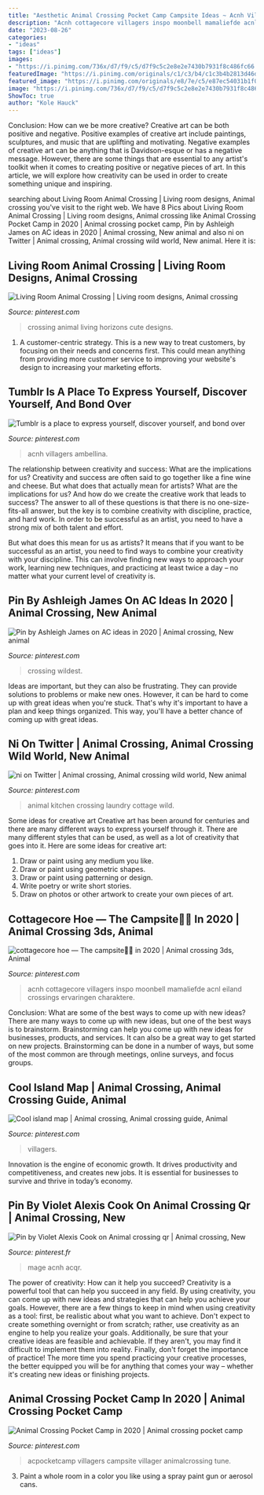 ```yaml
---
title: "Aesthetic Animal Crossing Pocket Camp Campsite Ideas ~ Acnh Villagers Ambellina"
description: "Acnh cottagecore villagers inspo moonbell mamaliefde acnl eiland crossings ervaringen charaktere"
date: "2023-08-26"
categories:
- "ideas"
tags: ["ideas"]
images:
- "https://i.pinimg.com/736x/d7/f9/c5/d7f9c5c2e8e2e7430b7931f8c486fc66.jpg"
featuredImage: "https://i.pinimg.com/originals/c1/c3/b4/c1c3b4b2813d46d7b1a6df2af65eb871.jpg"
featured_image: "https://i.pinimg.com/originals/e8/7e/c5/e87ec54031b1f0457cfd953e7483381b.jpg"
image: "https://i.pinimg.com/736x/d7/f9/c5/d7f9c5c2e8e2e7430b7931f8c486fc66.jpg"
ShowToc: true
author: "Kole Hauck"
---
```



Conclusion: How can we be more creative?
Creative art can be both positive and negative. Positive examples of creative art include paintings, sculptures, and music that are uplifting and motivating. Negative examples of creative art can be anything that is Davidson-esque or has a negative message. However, there are some things that are essential to any artist's toolkit when it comes to creating positive or negative pieces of art. In this article, we will explore how creativity can be used in order to create something unique and inspiring.

	

		
searching about Living Room Animal Crossing | Living room designs, Animal crossing you've visit to the right web. We have 8 Pics about Living Room Animal Crossing | Living room designs, Animal crossing like Animal Crossing Pocket Camp in 2020 | Animal crossing pocket camp, Pin by Ashleigh James on AC ideas in 2020 | Animal crossing, New animal and also ni on Twitter | Animal crossing, Animal crossing wild world, New animal. Here it is:
		
    
## Living Room Animal Crossing | Living Room Designs, Animal Crossing

<img loading=lazy src="https://i.pinimg.com/originals/e8/7e/c5/e87ec54031b1f0457cfd953e7483381b.jpg" onerror="this.onerror=null;this.src='https://tse1.mm.bing.net/th?id=OIP.dRbT0T5DYvP7HAlFqCwwRQHaEK&amp;pid=15.1';" alt="Living Room Animal Crossing | Living room designs, Animal crossing">

_Source: pinterest.com_

>crossing animal living horizons cute designs. 

	

1. A customer-centric strategy. This is a new way to treat customers, by focusing on their needs and concerns first. This could mean anything from providing more customer service to improving your website's design to increasing your marketing efforts.

    
## Tumblr Is A Place To Express Yourself, Discover Yourself, And Bond Over

<img loading=lazy src="https://i.pinimg.com/736x/d7/f9/c5/d7f9c5c2e8e2e7430b7931f8c486fc66.jpg" onerror="this.onerror=null;this.src='https://tse3.mm.bing.net/th?id=OIP.bzfniXeOqE40K1LrhK0KkQHaFD&amp;pid=15.1';" alt="Tumblr is a place to express yourself, discover yourself, and bond over">

_Source: pinterest.com_

>acnh villagers ambellina. 

	

The relationship between creativity and success: What are the implications for us?
Creativity and success are often said to go together like a fine wine and cheese. But what does that actually mean for artists? What are the implications for us? And how do we create the creative work that leads to success?
The answer to all of these questions is that there is no one-size-fits-all answer, but the key is to combine creativity with discipline, practice, and hard work. In order to be successful as an artist, you need to have a strong mix of both talent and effort.

But what does this mean for us as artists? It means that if you want to be successful as an artist, you need to find ways to combine your creativity with your discipline. This can involve finding new ways to approach your work, learning new techniques, and practicing at least twice a day – no matter what your current level of creativity is.

    
## Pin By Ashleigh James On AC Ideas In 2020 | Animal Crossing, New Animal

<img loading=lazy src="https://i.pinimg.com/originals/9a/07/1f/9a071f88b4473cb281e9b0369799b996.jpg" onerror="this.onerror=null;this.src='https://tse3.mm.bing.net/th?id=OIP.OK8e3NHnaPa4pCzr0kr38wHaEK&amp;pid=15.1';" alt="Pin by Ashleigh James on AC ideas in 2020 | Animal crossing, New animal">

_Source: pinterest.com_

>crossing wildest. 

	

Ideas are important, but they can also be frustrating. They can provide solutions to problems or make new ones. However, it can be hard to come up with great ideas when you're stuck. That's why it's important to have a plan and keep things organized. This way, you'll have a better chance of coming up with great ideas.

    
## Ni On Twitter | Animal Crossing, Animal Crossing Wild World, New Animal

<img loading=lazy src="https://i.pinimg.com/736x/1c/20/d2/1c20d2786dca7c782ca04fedb7eaf975.jpg" onerror="this.onerror=null;this.src='https://tse2.mm.bing.net/th?id=OIP._W4XUkGzeUCI1OQS0DljpgHaEK&amp;pid=15.1';" alt="ni on Twitter | Animal crossing, Animal crossing wild world, New animal">

_Source: pinterest.com_

>animal kitchen crossing laundry cottage wild. 

	

Some ideas for creative art
Creative art has been around for centuries and there are many different ways to express yourself through it. There are many different styles that can be used, as well as a lot of creativity that goes into it. Here are some ideas for creative art:
1) Draw or paint using any medium you like.
2) Draw or paint using geometric shapes.
3) Draw or paint using patterning or design.
4) Write poetry or write short stories.
5) Draw on photos or other artwork to create your own pieces of art.

    
## Cottagecore Hoe — The Campsite🌲🌼 In 2020 | Animal Crossing 3ds, Animal

<img loading=lazy src="https://i.pinimg.com/originals/c1/c3/b4/c1c3b4b2813d46d7b1a6df2af65eb871.jpg" onerror="this.onerror=null;this.src='https://tse1.mm.bing.net/th?id=OIP.JEGP3A_rag0js7FFLWhnwAHaEg&amp;pid=15.1';" alt="cottagecore hoe — The campsite🌲🌼 in 2020 | Animal crossing 3ds, Animal">

_Source: pinterest.com_

>acnh cottagecore villagers inspo moonbell mamaliefde acnl eiland crossings ervaringen charaktere. 

	

Conclusion: What are some of the best ways to come up with new ideas?
There are many ways to come up with new ideas, but one of the best ways is to brainstorm. Brainstorming can help you come up with new ideas for businesses, products, and services. It can also be a great way to get started on new projects. Brainstorming can be done in a number of ways, but some of the most common are through meetings, online surveys, and focus groups.

    
## Cool Island Map | Animal Crossing, Animal Crossing Guide, Animal

<img loading=lazy src="https://i.pinimg.com/736x/4b/54/23/4b5423e9aa2679092169b034964ae847.jpg" onerror="this.onerror=null;this.src='https://tse1.mm.bing.net/th?id=OIP.SKlsQb0ShaZXGyp8jWAOygHaGP&amp;pid=15.1';" alt="Cool island map | Animal crossing, Animal crossing guide, Animal">

_Source: pinterest.com_

>villagers. 

	

Innovation is the engine of economic growth. It drives productivity and competitiveness, and creates new jobs. It is essential for businesses to survive and thrive in today’s economy.

    
## Pin By Violet Alexis Cook On Animal Crossing Qr | Animal Crossing, New

<img loading=lazy src="https://i.pinimg.com/736x/21/c4/9b/21c49b9ba7a2e1d06bcc9d45b643cf16.jpg" onerror="this.onerror=null;this.src='https://tse4.mm.bing.net/th?id=OIP.SE39-xaby8LAMFxBvWYMqAHaIw&amp;pid=15.1';" alt="Pin by Violet Alexis Cook on Animal crossing qr | Animal crossing, New">

_Source: pinterest.fr_

>mage acnh acqr. 

	

The power of creativity: How can it help you succeed?
Creativity is a powerful tool that can help you succeed in any field. By using creativity, you can come up with new ideas and strategies that can help you achieve your goals. However, there are a few things to keep in mind when using creativity as a tool: first, be realistic about what you want to achieve. Don't expect to create something overnight or from scratch; rather, use creativity as an engine to help you realize your goals. Additionally, be sure that your creative ideas are feasible and achievable. If they aren't, you may find it difficult to implement them into reality. Finally, don't forget the importance of practice! The more time you spend practicing your creative processes, the better equipped you will be for anything that comes your way – whether it's creating new ideas or finishing projects.

    
## Animal Crossing Pocket Camp In 2020 | Animal Crossing Pocket Camp

<img loading=lazy src="https://i.pinimg.com/736x/cb/f3/02/cbf3023e8b0e69919c0aeb00e9ec7938.jpg" onerror="this.onerror=null;this.src='https://tse1.mm.bing.net/th?id=OIP.akXjlqZT6rVqIUqyb5niTwHaJS&amp;pid=15.1';" alt="Animal Crossing Pocket Camp in 2020 | Animal crossing pocket camp">

_Source: pinterest.com_

>acpocketcamp villagers campsite villager animalcrossing tune. 

	

3. Paint a whole room in a color you like using a spray paint gun or aerosol cans.

